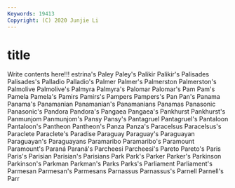 ```yaml
---
Keywords: 19413
Copyright: (C) 2020 Junjie Li
---
```


# title

Write contents here!!!
estrina's 
Paley
Paley's 
Palikir 
Palikir's 
Palisades 
Palisades's 
Palladio 
Palladio's 
Palmer 
Palmer's 
Palmerston
Palmerston's 
Palmolive 
Palmolive's 
Palmyra 
Palmyra's 
Palomar 
Palomar's 
Pam 
Pam's 
Pamela
Pamela's 
Pamirs 
Pamirs's 
Pampers 
Pampers's 
Pan 
Pan's 
Panama 
Panama's 
Panamanian
Panamanian's 
Panamanians 
Panamas 
Panasonic 
Panasonic's 
Pandora 
Pandora's 
Pangaea 
Pangaea's 
Pankhurst
Pankhurst's 
Panmunjom 
Panmunjom's 
Pansy 
Pansy's 
Pantagruel 
Pantagruel's 
Pantaloon 
Pantaloon's 
Pantheon
Pantheon's 
Panza 
Panza's 
Paracelsus 
Paracelsus's 
Paraclete 
Paraclete's 
Paradise 
Paraguay 
Paraguay's
Paraguayan 
Paraguayan's 
Paraguayans 
Paramaribo 
Paramaribo's 
Paramount 
Paramount's 
Paraná 
Paraná's 
Parcheesi
Parcheesi's 
Pareto 
Pareto's 
Paris 
Paris's 
Parisian 
Parisian's 
Parisians 
Park 
Park's
Parker 
Parker's 
Parkinson 
Parkinson's 
Parkman 
Parkman's 
Parks 
Parks's 
Parliament 
Parliament's
Parmesan 
Parmesan's 
Parmesans 
Parnassus 
Parnassus's 
Parnell 
Parnell's 
Parr 
